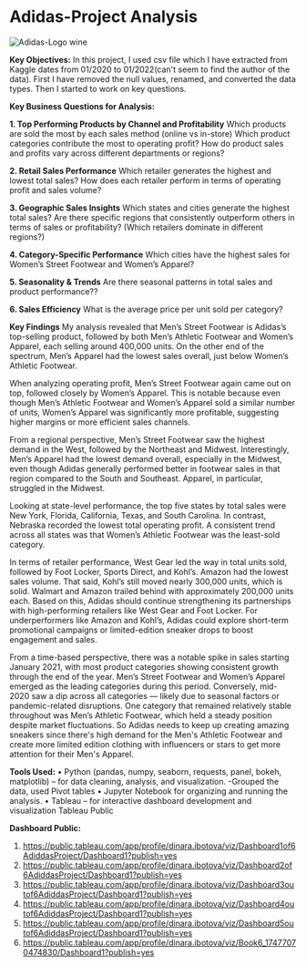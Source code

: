 # Adidas-Project Analysis 
![Adidas-Logo wine](https://github.com/user-attachments/assets/75613b6a-9908-444e-8fba-7366e21d286c)

**Key Objectives:**
In this project, I used csv file which I have extracted from Kaggle dates from 01/2020 to 01/2022(can't seem to find the author of the data). First I have removed the null values, renamed, and converted the data types. Then I started to work on key questions.

**Key Business Questions for Analysis:**

**1. Top Performing Products by Channel and Profitability**
Which products are sold the most by each sales method (online vs in-store)
Which product categories contribute the most to operating profit?
How do product sales and profits vary across different departments or regions?

**2. Retail Sales Performance**
Which retailer generates the highest and lowest total sales?
How does each retailer perform in terms of operating profit and sales volume?

**3. Geographic Sales Insights**
Which states and cities generate the highest total sales?
Are there specific regions that consistently outperform others in terms of sales or profitability? (Which retailers dominate in different regions?)

**4. Category-Specific Performance**
Which cities have the highest sales for Women’s Street Footwear and Women’s Apparel?

**5. Seasonality & Trends**
Are there seasonal patterns in total sales and product performance??

**6. Sales Efficiency**
What is the average price per unit sold per category?

**Key Findings**
My analysis revealed that Men’s Street Footwear is Adidas’s top-selling product, followed by both Men’s Athletic Footwear and Women’s Apparel, each selling around 400,000 units. On the other end of the spectrum, Men’s Apparel had the lowest sales overall, just below Women’s Athletic Footwear.

When analyzing operating profit, Men’s Street Footwear again came out on top, followed closely by Women’s Apparel. This is notable because even though Men’s Athletic Footwear and Women’s Apparel sold a similar number of units, Women’s Apparel was significantly more profitable, suggesting higher margins or more efficient sales channels.

From a regional perspective, Men’s Street Footwear saw the highest demand in the West, followed by the Northeast and Midwest. Interestingly, Men’s Apparel had the lowest demand overall, especially in the Midwest, even though Adidas generally performed better in footwear sales in that region compared to the South and Southeast. Apparel, in particular, struggled in the Midwest.

Looking at state-level performance, the top five states by total sales were New York, Florida, California, Texas, and South Carolina. In contrast, Nebraska recorded the lowest total operating profit. A consistent trend across all states was that Women’s Athletic Footwear was the least-sold category.

In terms of retailer performance, West Gear led the way in total units sold, followed by Foot Locker, Sports Direct, and Kohl’s. Amazon had the lowest sales volume. That said, Kohl’s still moved nearly 300,000 units, which is solid. Walmart and Amazon trailed behind with approximately 200,000 units each. Based on this, Adidas should continue strengthening its partnerships with high-performing retailers like West Gear and Foot Locker. For underperformers like Amazon and Kohl’s, Adidas could explore short-term promotional campaigns or limited-edition sneaker drops to boost engagement and sales.

From a time-based perspective, there was a notable spike in sales starting January 2021, with most product categories showing consistent growth through the end of the year. Men’s Street Footwear and Women’s Apparel emerged as the leading categories during this period. Conversely, mid-2020 saw a dip across all categories — likely due to seasonal factors or pandemic-related disruptions. One category that remained relatively stable throughout was Men’s Athletic Footwear, which held a steady position despite market fluctuations. So Adidas needs to keep up creating amazing sneakers since there's high demand for the Men's Athletic Footwear and create more limited edition clothing with influencers or stars to get more attention for their Men's Apparel. 

**Tools Used:**
•	Python (pandas, numpy, seaborn, requests, panel, bokeh, matplotlib) – for data cleaning, analysis, and visualization. -Grouped the data, used Pivot tables
•	Jupyter Notebook for organizing and running the analysis.
•	Tableau – for interactive dashboard development and visualization Tableau Public


**Dashboard Public:**
1. https://public.tableau.com/app/profile/dinara.ibotova/viz/Dashboard1of6AdiddasProject/Dashboard1?publish=yes
2. https://public.tableau.com/app/profile/dinara.ibotova/viz/Dashboard2of6AdiddasProject/Dashboard1?publish=yes
3. https://public.tableau.com/app/profile/dinara.ibotova/viz/Dashboard3outof6AdiddasProject/Dashboard1?publish=yes
4. https://public.tableau.com/app/profile/dinara.ibotova/viz/Dashboard4outof6AdiddasProject/Dashboard1?publish=yes
5. https://public.tableau.com/app/profile/dinara.ibotova/viz/Dashboard5outof6AdiddasProject/Dashboard1?publish=yes
6. https://public.tableau.com/app/profile/dinara.ibotova/viz/Book6_17477070474830/Dashboard1?publish=yes

